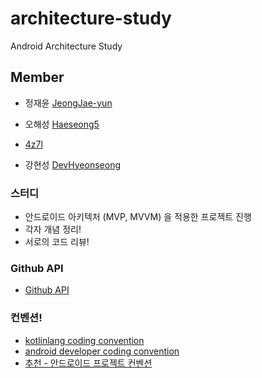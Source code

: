 # architecture-study
Android Architecture Study 

## Member
- 정재윤 [JeongJae-yun](https://github.com/JeongJae-yun)

- 오해성 [Haeseong5](https://github.com/Haeseong5)

-  [4z7l](https://github.com/4z7l)

- 강현성 [DevHyeonseong](https://github.com/DevHyeonseong)


### 스터디
- 안드로이드 아키텍처 (MVP, MVVM) 을 적용한 프로젝트 진행
- 각자 개념 정리!
- 서로의 코드 리뷰!

### Github API
- [Github API](https://developer.github.com/v3/)

### 컨벤션!
- [kotlinlang coding convention](https://kotlinlang.org/docs/reference/coding-conventions.html)
- [android developer coding convention](https://developer.android.com/kotlin/style-guide)
- [추천 - 안드로이드 프로젝트 컨벤션](https://github.com/PRNDcompany/android-style-guide/blob/master/Resource.md)




